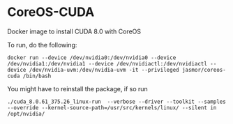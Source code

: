 # CoreOS-CUDA
Docker image to install CUDA 8.0 with CoreOS

To run, do the following: 

```
docker run --device /dev/nvidia0:/dev/nvidia0 --device /dev/nvidia1:/dev/nvidia1 --device /dev/nvidiactl:/dev/nvidiactl --device /dev/nvidia-uvm:/dev/nvidia-uvm -it --privileged jasmor/coreos-cuda /bin/bash
```

You might have to reinstall the package, if so run 

```
./cuda_8.0.61_375.26_linux-run  --verbose --driver --toolkit --samples --override --kernel-source-path=/usr/src/kernels/linux/ --silent in /opt/nvidia/
```
